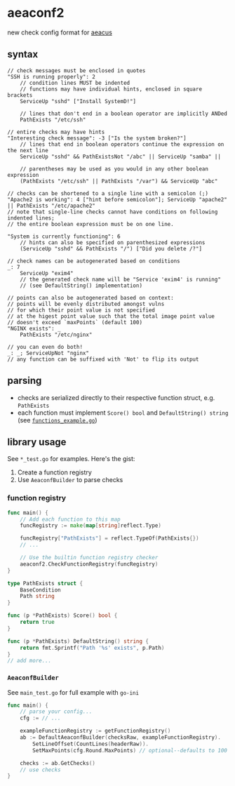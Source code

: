 # aeaconf2

new check config format for [aeacus](https://github.com/elysium-suite/aeacus)

## syntax

```hcl
// check messages must be enclosed in quotes
"SSH is running properly": 2
	// condition lines MUST be indented
	// functions may have individual hints, enclosed in square brackets
	ServiceUp "sshd" ["Install SystemD!"]

	// lines that don't end in a boolean operator are implicitly ANDed
	PathExists "/etc/ssh"

// entire checks may have hints
"Interesting check message": -3 ["Is the system broken?"]
	// lines that end in boolean operators continue the expression on the next line
	ServiceUp "sshd" && PathExistsNot "/abc" || ServiceUp "samba" ||

	// parentheses may be used as you would in any other boolean expression
	(PathExists "/etc/ssh" || PathExists "/var") && ServiceUp "abc"

// checks can be shortened to a single line with a semicolon (;)
"Apache2 is working": 4 ["hint before semicolon"]; ServiceUp "apache2" || PathExists "/etc/apache2"
// note that single-line checks cannot have conditions on following indented lines;
// the entire boolean expression must be on one line.

"System is currently functioning": 6
	// hints can also be specified on parenthesized expressions
	(ServiceUp "sshd" && PathExists "/") ["Did you delete /?"]

// check names can be autogenerated based on conditions
_: 7
	ServiceUp "exim4"
	// the generated check name will be "Service 'exim4' is running"
	// (see DefaultString() implementation)

// points can also be autogenerated based on context:
// points will be evenly distributed amongst vulns
// for which their point value is not specified
// at the higest point value such that the total image point value
// doesn't exceed `maxPoints` (default 100)
"NGINX exists": _
	PathExists "/etc/nginx"

// you can even do both!
_: _; ServiceUpNot "nginx"
// any function can be suffixed with 'Not' to flip its output
```

## parsing

- checks are serialized directly to their respective function struct, e.g. `PathExists`
- each function must implement `Score() bool` and `DefaultString() string` (see [`functions_example.go`](./functions_example.go))

## library usage

See `*_test.go` for examples. Here's the gist:

1. Create a function registry
2. Use `AeaconfBuilder` to parse checks

### function registry

```go
func main() {
	// Add each function to this map
	funcRegistry := make(map[string]reflect.Type)

	funcRegistry["PathExists"] = reflect.TypeOf(PathExists{})
	// ...

	// Use the builtin function registry checker
	aeaconf2.CheckFunctionRegistry(funcRegistry)
}

type PathExists struct {
	BaseCondition
	Path string
}

func (p *PathExists) Score() bool {
	return true
}

func (p *PathExists) DefaultString() string {
	return fmt.Sprintf("Path '%s' exists", p.Path)
}
// add more...
```

### `AeaconfBuilder`

See `main_test.go` for full example with `go-ini`

```go
func main() {
	// parse your config...
	cfg := // ...

	exampleFunctionRegistry := getFunctionRegistry()
	ab := DefaultAeaconfBuilder(checksRaw, exampleFunctionRegistry).
		SetLineOffset(CountLines(headerRaw)).
		SetMaxPoints(cfg.Round.MaxPoints) // optional--defaults to 100

	checks := ab.GetChecks()
	// use checks
}
```
